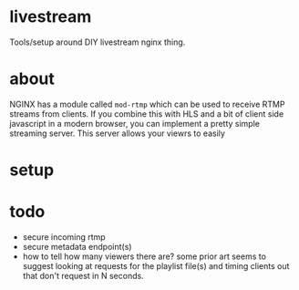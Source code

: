 # livestream

Tools/setup around DIY livestream nginx thing.

# about

NGINX has a module called `mod-rtmp` which can be used to receive RTMP
streams from clients.  If you combine this with HLS and a bit of client
side javascript in a modern browser, you can implement a pretty simple
streaming server.  This server allows your viewrs to easily

# setup

# todo

* secure incoming rtmp
* secure metadata endpoint(s)
* how to tell how many viewers there are?  some prior art seems to suggest looking at requests 
  for the playlist file(s) and timing clients out that don't request in N seconds.

